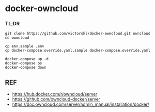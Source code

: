 # docker-owncloud

### TL;DR

```
git clone https://github.com/victorskl/docker-owncloud.git owncloud
cd owncloud

cp env.sample .env
cp docker-compose.override.yaml.sample docker-compose.override.yaml

docker-compose up -d
docker-compose ps
docker-compose down
```

## REF

- https://hub.docker.com/r/owncloud/server
- https://github.com/owncloud-docker/server
- https://doc.owncloud.com/server/admin_manual/installation/docker/
